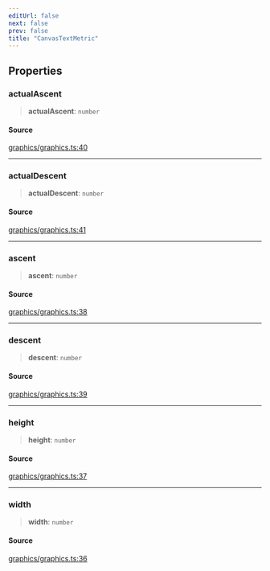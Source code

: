 ```yaml
---
editUrl: false
next: false
prev: false
title: "CanvasTextMetric"
---
```


## Properties

### actualAscent

> **actualAscent**: `number`

#### Source

[graphics/graphics.ts:40](https://github.com/dgmjs/dgmjs/blob/main/packages/core/src/graphics/graphics.ts#L40)

***

### actualDescent

> **actualDescent**: `number`

#### Source

[graphics/graphics.ts:41](https://github.com/dgmjs/dgmjs/blob/main/packages/core/src/graphics/graphics.ts#L41)

***

### ascent

> **ascent**: `number`

#### Source

[graphics/graphics.ts:38](https://github.com/dgmjs/dgmjs/blob/main/packages/core/src/graphics/graphics.ts#L38)

***

### descent

> **descent**: `number`

#### Source

[graphics/graphics.ts:39](https://github.com/dgmjs/dgmjs/blob/main/packages/core/src/graphics/graphics.ts#L39)

***

### height

> **height**: `number`

#### Source

[graphics/graphics.ts:37](https://github.com/dgmjs/dgmjs/blob/main/packages/core/src/graphics/graphics.ts#L37)

***

### width

> **width**: `number`

#### Source

[graphics/graphics.ts:36](https://github.com/dgmjs/dgmjs/blob/main/packages/core/src/graphics/graphics.ts#L36)
